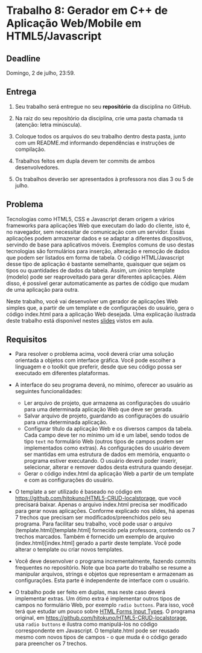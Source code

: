 # Trabalho 8: Gerador em C++ de Aplicação Web/Mobile em HTML5/Javascript

## Deadline

Domingo, 2 de julho, 23:59.

## Entrega

 1. Seu trabalho será entregue no seu **repositório** da disciplina no GitHub. 

 2. Na raiz do seu repositório da disciplina, crie uma pasta chamada `t8` (atenção: letra minúscula).

 3. Coloque todos os arquivos do seu trabalho dentro desta pasta, junto com um README.md informando dependências e instruções de compilação.
 
 4. Trabalhos feitos em dupla devem ter commits de ambos desenvolvedores.
 
 5. Os trabalhos deverão ser apresentados à professora nos dias 3 ou 5 de julho.
 

## Problema

Tecnologias como HTML5, CSS e Javascript deram origem a vários frameworks para aplicações Web que executam do lado do cliente, isto é, no navegador, sem necessitar de comunicação com um servidor. Essas aplicações podem armazenar dados e se adaptar a diferentes dispositivos, servindo de base para aplicativos móveis. Exemplos comuns de uso destas tecnologias são formulários para inserção, alteração e remoção de dados que podem ser listados em forma de tabela. O código HTML/Javascript desse tipo de aplicação é bastante semelhante, quaisquer que sejam os tipos ou quantidades de dados da tabela. Assim, um único template (modelo) pode ser reaproveitado para gerar diferentes aplicações. Além disso, é possível gerar automaticamente as partes de código que mudam de uma aplicação para outra.

Neste trabalho, você vai desenvolver um gerador de aplicações Web simples que, a partir de um template e de configurações do usuário, gera o código index.html para a aplicação Web desejada. Uma explicação ilustrada deste trabalho está disponível nestes [slides](https://docs.google.com/presentation/d/1teu5US1i0y7EVxi9bnK-oben0RqlUGdVEFcChdhK3b8/edit?usp=sharing) vistos em aula.

## Requisitos

- Para resolver o problema acima, você deverá criar uma solução orientada a objetos com interface gráfica. Você pode escolher a linguagem e o toolkit que preferir, desde que seu código possa ser executado em diferentes plataformas.

- A interface do seu programa deverá, no mínimo, oferecer ao usuário as seguintes funcionalidades:
  - Ler arquivo de projeto, que armazena as configurações do usuário para uma determinada aplicação Web que deve ser gerada.
  - Salvar arquivo de projeto, guardando as configurações do usuário para uma determinada aplicação.
  - Configurar título da aplicação Web e os diversos campos da tabela. Cada campo deve ter no mínimo um id e um label, sendo todos de tipo `text` no formulário Web (outros tipos de campos podem ser implementados como extras). As configurações do usuário devem ser mantidas em uma estrutura de dados em memória, enquanto o programa estiver executando. O usuário deverá poder inserir, selecionar, alterar e remover dados desta estrutura quando desejar.
  - Gerar o código index.html da aplicação Web a partir de um template e com as configurações do usuário.
  
- O template a ser utilizado é baseado no código em https://github.com/hitokuno/HTML5-CRUD-localstorage, que você precisará baixar. Apenas o arquivo index.html precisa ser modificado para gerar novas aplicações. Conforme explicado nos slides, há apenas 7 trechos que precisam ser modificados/preenchidos pelo seu programa. Para facilitar seu trabalho, você pode usar o arquivo (template.html)[template.html] fornecido pela professora, contendo os 7 trechos marcados. Também é fornecido um exemplo de arquivo (index.html)[index.html] gerado a partir deste template. Você pode alterar o template ou criar novos templates.

- Você deve desenvolver o programa incrementalmente, fazendo commits frequentes no repositório. Note que boa parte do trabalho se resume a manipular arquivos, strings e objetos que representam e armazenam as configurações. Esta parte é independente de interface com o usuário.

- O trabalho pode ser feito em duplas, mas neste caso deverá implementar extras. Um ótimo extra é implementar outros tipos de campos no formulário Web, por exemplo `radio buttons`. Para isso, você terá que estudar um pouco sobre [HTML Forms Input Types](https://www.w3schools.com/html/html_form_input_types.asp). O programa original, em https://github.com/hitokuno/HTML5-CRUD-localstorage, usa `radio buttons` e ilustra como manipulá-los no código correspondente em Javascript. O template.html pode ser reusado mesmo com novos tipos de campos - o que muda é o código gerado para preencher os 7 trechos.




